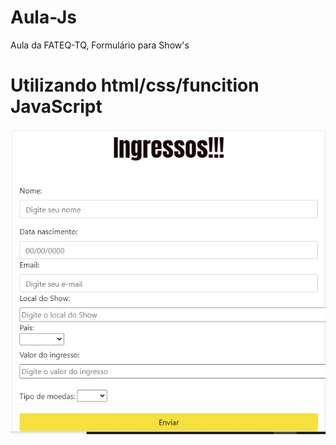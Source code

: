# Aula-Js
Aula da FATEQ-TQ, Formulário para Show's

# Utilizando html/css/funcition JavaScript


![formulario](https://github.com/lancalasans/Aula-Js/blob/master/formulario-basico-show.png)
